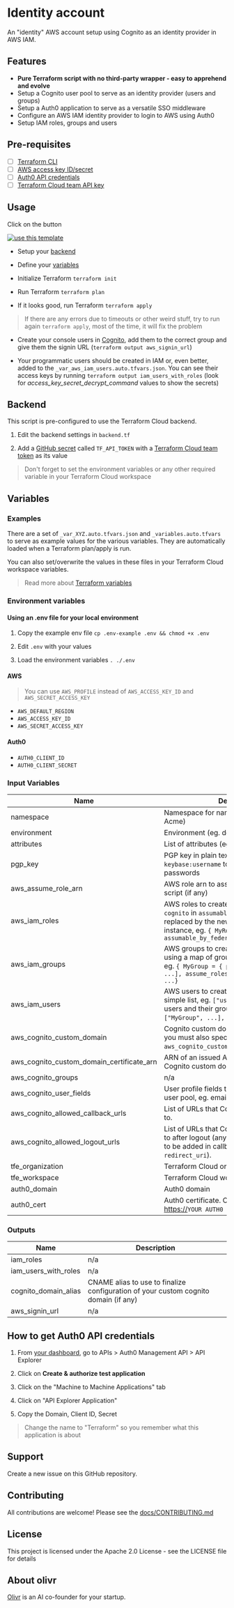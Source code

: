 # Identity account

An "identity" AWS account setup using Cognito as an identity provider in AWS IAM.

## Features

- **Pure Terraform script with no third-party wrapper - easy to apprehend and evolve**
- Setup a Cognito user pool to serve as an identity provider (users and groups)
- Setup a Auth0 application to serve as a versatile SSO middleware
- Configure an AWS IAM identity provider to login to AWS using Auth0
- Setup IAM roles, groups and users

## Pre-requisites

- [ ] [Terraform CLI](https://learn.hashicorp.com/terraform/getting-started/install.html)
- [ ] [AWS access key ID/secret](https://console.aws.amazon.com/iam/home#/security_credentials)
- [ ] [Auth0 API credentials](#how-to-get-auth0-api-credentials)
- [ ] [Terraform Cloud team API key](#backend)

## Usage

Click on the button

[![use this template](https://raw.githubusercontent.com/olivr-com/defaults/master/docs/images/usetemplate.png)](https://github.com/olivr-templates/infra-identity/generate)

- Setup your [backend](#backend)

- Define your [variables](#variables)

- Initialize Terraform `terraform init`

- Run Terraform `terraform plan`

- If it looks good, run Terraform `terraform apply`

> If there are any errors due to timeouts or other weird stuff, try to run again `terraform apply`, most of the time, it will fix the problem

- Create your console users in [Cognito](https://console.aws.amazon.com/cognito/home?region=us-east-1), add them to the correct group and give them the signin URL (`terraform output aws_signin_url`)

- Your programmatic users should be created in IAM or, even better, added to the `_var_aws_iam_users.auto.tfvars.json`.
  You can see their access keys by running `terraform output iam_users_with_roles` (look for _access_key_secret_decrypt_command_ values to show the secrets)

<!-- auto-terraform-backend -->

## Backend

This script is pre-configured to use the Terraform Cloud backend.

1. Edit the backend settings in `backend.tf`

2. Add a [GitHub secret](https://help.github.com/en/actions/configuring-and-managing-workflows/creating-and-storing-encrypted-secrets) called `TF_API_TOKEN` with a [Terraform Cloud team token](https://www.terraform.io/docs/cloud/users-teams-organizations/api-tokens.html#team-api-tokens) as its value

> Don't forget to set the environment variables or any other required variable in your Terraform Cloud workspace

<!-- auto-terraform-backend -->

## Variables

### Examples

There are a set of `_var_XYZ.auto.tfvars.json` and `_variables.auto.tfvars` to serve as example values for the various variables. They are automatically loaded when a Terraform plan/apply is run.

You can also set/overwrite the values in these files in your Terraform Cloud workspace variables.

> Read more about [Terraform variables](https://www.terraform.io/docs/configuration/variables.html)

<!-- auto-environment-variables -->

### Environment variables

#### Using an .env file for your local environment

1. Copy the example env file `cp .env-example .env && chmod +x .env`

2. Edit `.env` with your values

3. Load the environment variables `. ./.env`

<!-- auto-environment-variables -->

<!-- auto-terraform-env -->

#### AWS

> You can use `AWS_PROFILE` instead of `AWS_ACCESS_KEY_ID` and `AWS_SECRET_ACCESS_KEY`

- `AWS_DEFAULT_REGION`
- `AWS_ACCESS_KEY_ID`
- `AWS_SECRET_ACCESS_KEY`

#### Auth0

- `AUTH0_CLIENT_ID`
- `AUTH0_CLIENT_SECRET`
<!-- auto-terraform-env -->

<!-- auto-terraform-variables -->

### Input Variables

| Name                                      | Description                                                                                                                                                                                             | Type                     | Default | Required |
| ----------------------------------------- | ------------------------------------------------------------------------------------------------------------------------------------------------------------------------------------------------------- | ------------------------ | ------- | :------: |
| namespace                                 | Namespace for naming resources (eg. `ac` for Acme)                                                                                                                                                      | `string`                 | n/a     |   yes    |
| environment                               | Environment (eg. dev, prod, staging)                                                                                                                                                                    | `string`                 | n/a     |   yes    |
| attributes                                | List of attributes (eg. internal, public)                                                                                                                                                               | `list(string)`           | `null`  |    no    |
| pgp_key                                   | PGP key in plain text or using the format `keybase:username` to encrypt user keys and passwords                                                                                                         | `string`                 | `null`  |    no    |
| aws_assume_role_arn                       | AWS role arn to assume when running this script (if any)                                                                                                                                                | `string`                 | `null`  |    no    |
| aws_iam_roles                             | AWS roles to create. If you set the value `cognito` in `assumable_by_federated`, it will be replaced by the newly created Cognito instance, eg. `{ MyRole = { assumable_by_federated = ["cognito"] } }` | `map(map(list(string)))` | `{}`    |    no    |
| aws_iam_groups                            | AWS groups to create. It should be specified using a map of groups and their attributes, eg. `{ MyGroup = { policies = ["arn:xxx", ...], assume_roles = ["arn:xxx", ...] }, ...}`                       | `map(map(list(string)))` | `{}`    |    no    |
| aws_iam_users                             | AWS users to create. You can specify a simple list, eg. `["user-1", ...]` or a map of users and their groups, eg. `{ user-1 = ["MyGroup", ...], ...}`.                                                  | `any`                    | `{}`    |    no    |
| aws_cognito_custom_domain                 | Cognito custom domain name. To use this, you must also specify `aws_cognito_custom_domain_certificate_arn`.                                                                                             | `string`                 | `null`  |    no    |
| aws_cognito_custom_domain_certificate_arn | ARN of an issued ACM certificate for the Cognito custom domain name.                                                                                                                                    | `string`                 | `null`  |    no    |
| aws_cognito_groups                        | n/a                                                                                                                                                                                                     | `map(map(string))`       | `{}`    |    no    |
| aws_cognito_user_fields                   | User profile fields to add to your Cognito user pool, eg. email, birthdate, twitter                                                                                                                     | `map`                    | `{}`    |    no    |
| aws_cognito_allowed_callback_urls         | List of URLs that Cognito clients can redirect to.                                                                                                                                                      | `list(string)`           | `[]`    |    no    |
| aws_cognito_allowed_logout_urls           | List of URLs that Cognito clients can redirect to after logout (any url added here also need to be added in callback if making use of `redirect_uri`).                                                  | `list(string)`           | `[]`    |    no    |
| tfe_organization                          | Terraform Cloud organization name                                                                                                                                                                       | `string`                 | `null`  |    no    |
| tfe_workspace                             | Terraform Cloud workspace name                                                                                                                                                                          | `string`                 | `null`  |    no    |
| auth0_domain                              | Auth0 domain                                                                                                                                                                                            | `string`                 | n/a     |   yes    |
| auth0_cert                                | Auth0 certificate. Can be found at <https://>`YOUR AUTH0 DOMAIN`/pem                                                                                                                                    | `string`                 | n/a     |   yes    |

### Outputs

| Name                 | Description                                                                         |
| -------------------- | ----------------------------------------------------------------------------------- |
| iam_roles            | n/a                                                                                 |
| iam_users_with_roles | n/a                                                                                 |
| cognito_domain_alias | CNAME alias to use to finalize configuration of your custom cognito domain (if any) |
| aws_signin_url       | n/a                                                                                 |

<!-- auto-terraform-variables -->

## How to get Auth0 API credentials

1. From [your dashboard](https://manage.auth0.com/dashboard), go to APIs > Auth0 Management API > API Explorer

2. Click on **Create & authorize test application**

3. Click on the "Machine to Machine Applications" tab

4. Click on "API Explorer Application"

5. Copy the Domain, Client ID, Secret

> Change the name to "Terraform" so you remember what this application is about

<!-- auto-support -->

## Support

Create a new issue on this GitHub repository.

<!-- auto-support -->

<!-- auto-contribute -->

## Contributing

All contributions are welcome! Please see the [docs/CONTRIBUTING.md](docs/CONTRIBUTING.md)

<!-- auto-contribute -->

<!-- auto-license -->

## License

This project is licensed under the Apache 2.0 License - see the LICENSE file for details

<!-- auto-license -->

<!-- auto-about-org -->

## About olivr

[Olivr](https://olivr.com) is an AI co-founder for your startup.

<!-- auto-about-org -->
